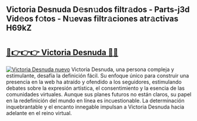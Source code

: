 ## Victoria Desnuda D𝚎sn𝚞dos filtr𝚊dos - Parts-j3d Vid𝚎os f𝚘tos - N𝚞evas filtr𝚊ciones atr𝚊ctivas H69kZ

# <h2><a href="http://mb164t.tromn.icu/?c=Victoria+Desnuda">🔗👉👉👉 Victoria Desnuda 🔗🔗</a></h2>

[![Victoria Desnuda nuevo](https://i.imgur.com/pEAQMta.gif)](http://mb164t.tromn.icu/?c=Victoria+Desnuda)
Victoria Desnuda, una persona compleja y estimulante, desafía la definición fácil. Su enfoque único para construir una presencia en la web ha atraído y ofendido a los seguidores, estimulando debates sobre la expresión artística, el consentimiento y la esencia de las comunidades virtuales. Aunque sus planes futuros no están claros, su papel en la redefinición del mundo en línea es incuestionable. La determinación inquebrantable y el encanto innegable impulsan a Victoria Desnuda hacia adelante en el reino virtual.
